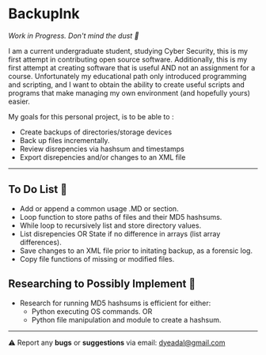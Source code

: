 # BackupInk
_Work in Progress. Don't mind the dust :broom:_

I am a current undergraduate student, studying Cyber Security, this is my first attempt in contributing open source software. Additionally, this is my first attempt at creating software that is useful AND not an assignment for a course. Unfortunately my educational path only introduced programming and scripting, and I want to obtain the ability to create useful scripts and programs that make managing my own environment (and hopefully yours) easier. 

My goals for this personal project, is to be able to :

- Create backups of directories/storage devices
- Back up files incrementally.
- Review disrepencies via hashsum and timestamps
- Export disrepencies and/or changes to an XML file


---

## To Do List :scroll: 
 - Add or append a common usage .MD or section.  
 - Loop function to store paths of files and their MD5 hashsums.
 - While loop to recursively list and store directory values.
 - List disrepencies OR State if no difference in arrays (list array differences).
 - Save changes to an XML file prior to initating backup, as a forensic log.
 - Copy file functions of missing or modified files.
 
 ## Researching to Possibly Implement :test_tube: 
 - Research for running MD5 hashsums is efficient for either: 
   - Python executing OS commands.
     OR
   - Python file manipulation and module to create a hashsum.
 
---

:warning: Report any **bugs** or **suggestions** via email: dyeadal@gmail.com
